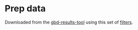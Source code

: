# Prep data

Downloaded from the [gbd-results-tool](http://ghdx.healthdata.org/gbd-results-tool) using this set of [filters](http://ghdx.healthdata.org/gbd-results-tool?params=querytool-permalink/0913fe27173724ea648ed7b2cbef2168).
